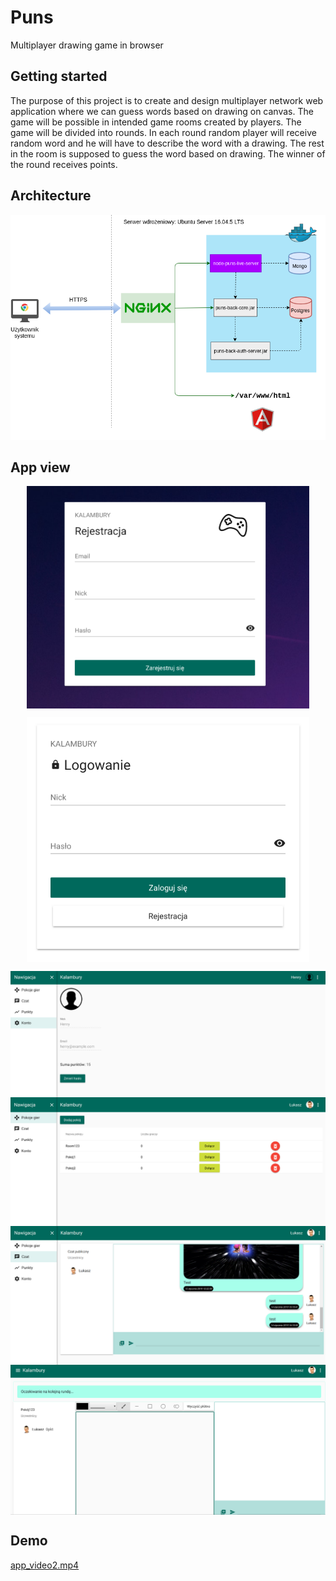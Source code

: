 # Puns

Multiplayer drawing game in browser

## Getting started

The purpose of this project is to create and design multiplayer network web application
where we can guess words based on drawing on canvas. The game will be possible in intended game rooms created by players. The game will be divided into rounds. In each round random player will receive random word and he will have to describe the word with a drawing. The rest in the room is supposed to guess the word based on drawing. The winner of
the round receives points.

## Architecture

<p align="center">
<img src="https://raw.githubusercontent.com/lukascode/puns/master/docs/Architecture.png">
</p>

## App view

<p align="center">
<img align="center" width="452" height="356" src="https://raw.githubusercontent.com/lukascode/puns/master/docs/ui_register.png">
</p>

<p align="center">
<img align="center" width="452" height="392" src="https://raw.githubusercontent.com/lukascode/puns/master/docs/ui_login.png">
</p>

<img align="center" src="https://raw.githubusercontent.com/lukascode/puns/master/docs/ui_account.png">

<img align="center" src="https://raw.githubusercontent.com/lukascode/puns/master/docs/ui_dashboard.png">

<img align="center" src="https://raw.githubusercontent.com/lukascode/puns/master/docs/ui_public_chat.png">

<img align="center" src="https://raw.githubusercontent.com/lukascode/puns/master/docs/ui_room.png">

## Demo

[app_video2.mp4](https://drive.google.com/open?id=1CCIXSYMt2ZyPgv13o3u30GIINxlBTG23)
